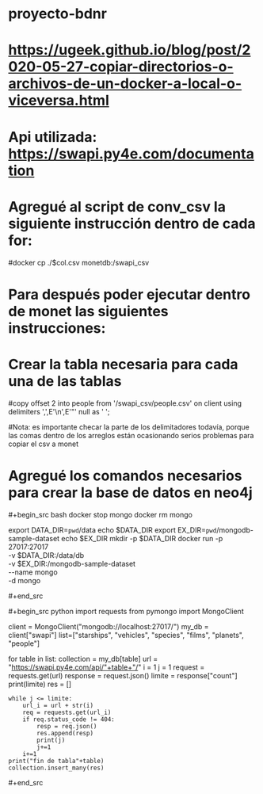 # proyecto-bdnr

# <link> https://ugeek.github.io/blog/post/2020-05-27-copiar-directorios-o-archivos-de-un-docker-a-local-o-viceversa.html
# Api utilizada: <link> https://swapi.py4e.com/documentation

# Agregué al script de conv_csv la siguiente instrucción dentro de cada for: 
#docker cp ./$col.csv monetdb:/swapi_csv
# Para después poder ejecutar dentro de monet las siguientes instrucciones:
# Crear la tabla necesaria para cada una de las tablas 
#copy offset 2 into people from '/swapi_csv/people.csv' on client using delimiters ',',E'\n',E'\"' null as ' ';

#Nota: es importante checar la parte de los delimitadores todavía, porque las comas dentro de los arreglos están ocasionando serios problemas para copiar el csv a monet

# Agregué los comandos necesarios para crear la base de datos en neo4j 

#+begin_src bash
docker stop mongo
docker rm mongo

export DATA_DIR=`pwd`/data
echo $DATA_DIR
export EX_DIR=`pwd`/mongodb-sample-dataset
echo $EX_DIR
mkdir -p $DATA_DIR
docker run -p 27017:27017 \
       -v $DATA_DIR:/data/db \
       -v $EX_DIR:/mongodb-sample-dataset \
       --name mongo \
       -d mongo

#+end_src

#+begin_src python
import requests
from pymongo import MongoClient

client = MongoClient("mongodb://localhost:27017/")
my_db = client["swapi"]
list=["starships", "vehicles", "species", "films", "planets", "people"]

for table in list:
    collection = my_db[table]
    url = "https://swapi.py4e.com/api/"+table+"/"
    i = 1
    j = 1
    request = requests.get(url)
    response = request.json()
    limite = response["count"]
    print(limite)
    res = []
    
    while j <= limite:
        url_i = url + str(i)
        req = requests.get(url_i)
        if req.status_code != 404:
            resp = req.json()
            res.append(resp)
            print(j)
            j+=1
        i+=1
    print("fin de tabla"+table)
    collection.insert_many(res)
#+end_src

